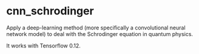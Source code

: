 # cnn_schrodinger
Apply a deep-learning method (more specifically a convolutional neural network model) to deal with the Schrodinger equation in quantum physics.

It works with Tensorflow 0.12.
